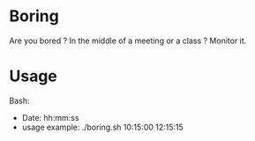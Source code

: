 Boring
=======

Are you bored ? In the middle of a meeting or a class ? Monitor it.

Usage
======

Bash:
- Date: hh:mm:ss
- usage example: ./boring.sh 10:15:00 12:15:15
